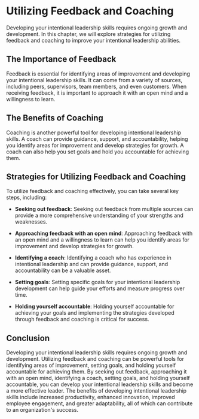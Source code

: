 Utilizing Feedback and Coaching
=========================================================================================

Developing your intentional leadership skills requires ongoing growth and development. In this chapter, we will explore strategies for utilizing feedback and coaching to improve your intentional leadership abilities.

The Importance of Feedback
--------------------------

Feedback is essential for identifying areas of improvement and developing your intentional leadership skills. It can come from a variety of sources, including peers, supervisors, team members, and even customers. When receiving feedback, it is important to approach it with an open mind and a willingness to learn.

The Benefits of Coaching
------------------------

Coaching is another powerful tool for developing intentional leadership skills. A coach can provide guidance, support, and accountability, helping you identify areas for improvement and develop strategies for growth. A coach can also help you set goals and hold you accountable for achieving them.

Strategies for Utilizing Feedback and Coaching
----------------------------------------------

To utilize feedback and coaching effectively, you can take several key steps, including:

* **Seeking out feedback**: Seeking out feedback from multiple sources can provide a more comprehensive understanding of your strengths and weaknesses.

* **Approaching feedback with an open mind**: Approaching feedback with an open mind and a willingness to learn can help you identify areas for improvement and develop strategies for growth.

* **Identifying a coach**: Identifying a coach who has experience in intentional leadership and can provide guidance, support, and accountability can be a valuable asset.

* **Setting goals**: Setting specific goals for your intentional leadership development can help guide your efforts and measure progress over time.

* **Holding yourself accountable**: Holding yourself accountable for achieving your goals and implementing the strategies developed through feedback and coaching is critical for success.

Conclusion
----------

Developing your intentional leadership skills requires ongoing growth and development. Utilizing feedback and coaching can be powerful tools for identifying areas of improvement, setting goals, and holding yourself accountable for achieving them. By seeking out feedback, approaching it with an open mind, identifying a coach, setting goals, and holding yourself accountable, you can develop your intentional leadership skills and become a more effective leader. The benefits of developing intentional leadership skills include increased productivity, enhanced innovation, improved employee engagement, and greater adaptability, all of which can contribute to an organization's success.


